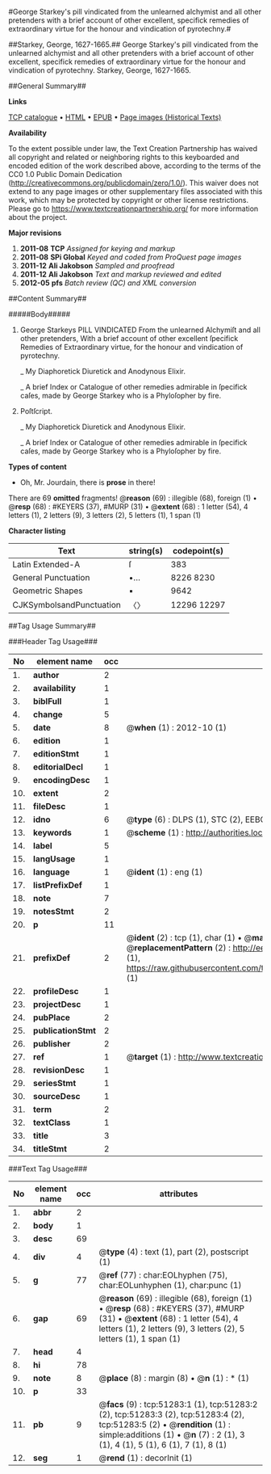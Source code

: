 #George Starkey's pill vindicated from the unlearned alchymist and all other pretenders with a brief account of other excellent, specifick remedies of extraordinary virtue for the honour and vindication of pyrotechny.#

##Starkey, George, 1627-1665.##
George Starkey's pill vindicated from the unlearned alchymist and all other pretenders with a brief account of other excellent, specifick remedies of extraordinary virtue for the honour and vindication of pyrotechny.
Starkey, George, 1627-1665.

##General Summary##

**Links**

[TCP catalogue](http://www.ota.ox.ac.uk/tcp/)  • 
[HTML](http://tei.it.ox.ac.uk/tcp/Texts-HTML/free/A61/A61323.html)  • 
[EPUB](http://tei.it.ox.ac.uk/tcp/Texts-EPUB/free/A61/A61323.epub) • 
[Page images (Historical Texts)](https://historicaltexts.jisc.ac.uk/eebo-11941724e)

**Availability**

To the extent possible under law, the Text Creation Partnership has waived all copyright and related or neighboring rights to this keyboarded and encoded edition of the work described above, according to the terms of the CC0 1.0 Public Domain Dedication (http://creativecommons.org/publicdomain/zero/1.0/). This waiver does not extend to any page images or other supplementary files associated with this work, which may be protected by copyright or other license restrictions. Please go to https://www.textcreationpartnership.org/ for more information about the project.

**Major revisions**

1. __2011-08__ __TCP__ *Assigned for keying and markup*
1. __2011-08__ __SPi Global__ *Keyed and coded from ProQuest page images*
1. __2011-12__ __Ali Jakobson__ *Sampled and proofread*
1. __2011-12__ __Ali Jakobson__ *Text and markup reviewed and edited*
1. __2012-05__ __pfs__ *Batch review (QC) and XML conversion*

##Content Summary##

#####Body#####

1. George Starkeys PILL VINDICATED From the unlearned Alchymiſt and all other pretenders, With a brief account of other excellent ſpecifick Remedies of Extraordinary virtue, for the honour and vindication of pyrotechny.

    _ My Diaphoretick Diuretick and Anodynous Elixir.

    _ A brief Index or Catalogue of other remedies admirable in ſpecifick caſes, made by George Starkey who is a Phyloſopher by fire.

1. Poſtſcript.

    _ My Diaphoretick Diuretick and Anodynous Elixir.

    _ A brief Index or Catalogue of other remedies admirable in ſpecifick caſes, made by George Starkey who is a Phyloſopher by fire.

**Types of content**

  * Oh, Mr. Jourdain, there is **prose** in there!

There are 69 **omitted** fragments! 
 @__reason__ (69) : illegible (68), foreign (1)  •  @__resp__ (68) : #KEYERS (37), #MURP (31)  •  @__extent__ (68) : 1 letter (54), 4 letters (1), 2 letters (9), 3 letters (2), 5 letters (1), 1 span (1)

**Character listing**


|Text|string(s)|codepoint(s)|
|---|---|---|
|Latin Extended-A|ſ|383|
|General Punctuation|•…|8226 8230|
|Geometric Shapes|▪|9642|
|CJKSymbolsandPunctuation|〈〉|12296 12297|

##Tag Usage Summary##

###Header Tag Usage###

|No|element name|occ|attributes|
|---|---|---|---|
|1.|__author__|2||
|2.|__availability__|1||
|3.|__biblFull__|1||
|4.|__change__|5||
|5.|__date__|8| @__when__ (1) : 2012-10 (1)|
|6.|__edition__|1||
|7.|__editionStmt__|1||
|8.|__editorialDecl__|1||
|9.|__encodingDesc__|1||
|10.|__extent__|2||
|11.|__fileDesc__|1||
|12.|__idno__|6| @__type__ (6) : DLPS (1), STC (2), EEBO-CITATION (1), OCLC (1), VID (1)|
|13.|__keywords__|1| @__scheme__ (1) : http://authorities.loc.gov/ (1)|
|14.|__label__|5||
|15.|__langUsage__|1||
|16.|__language__|1| @__ident__ (1) : eng (1)|
|17.|__listPrefixDef__|1||
|18.|__note__|7||
|19.|__notesStmt__|2||
|20.|__p__|11||
|21.|__prefixDef__|2| @__ident__ (2) : tcp (1), char (1)  •  @__matchPattern__ (2) : ([0-9\-]+):([0-9IVX]+) (1), (.+) (1)  •  @__replacementPattern__ (2) : http://eebo.chadwyck.com/downloadtiff?vid=$1&page=$2 (1), https://raw.githubusercontent.com/textcreationpartnership/Texts/master/tcpchars.xml#$1 (1)|
|22.|__profileDesc__|1||
|23.|__projectDesc__|1||
|24.|__pubPlace__|2||
|25.|__publicationStmt__|2||
|26.|__publisher__|2||
|27.|__ref__|1| @__target__ (1) : http://www.textcreationpartnership.org/docs/. (1)|
|28.|__revisionDesc__|1||
|29.|__seriesStmt__|1||
|30.|__sourceDesc__|1||
|31.|__term__|2||
|32.|__textClass__|1||
|33.|__title__|3||
|34.|__titleStmt__|2||


###Text Tag Usage###

|No|element name|occ|attributes|
|---|---|---|---|
|1.|__abbr__|2||
|2.|__body__|1||
|3.|__desc__|69||
|4.|__div__|4| @__type__ (4) : text (1), part (2), postscript (1)|
|5.|__g__|77| @__ref__ (77) : char:EOLhyphen (75), char:EOLunhyphen (1), char:punc (1)|
|6.|__gap__|69| @__reason__ (69) : illegible (68), foreign (1)  •  @__resp__ (68) : #KEYERS (37), #MURP (31)  •  @__extent__ (68) : 1 letter (54), 4 letters (1), 2 letters (9), 3 letters (2), 5 letters (1), 1 span (1)|
|7.|__head__|4||
|8.|__hi__|78||
|9.|__note__|8| @__place__ (8) : margin (8)  •  @__n__ (1) : * (1)|
|10.|__p__|33||
|11.|__pb__|9| @__facs__ (9) : tcp:51283:1 (1), tcp:51283:2 (2), tcp:51283:3 (2), tcp:51283:4 (2), tcp:51283:5 (2)  •  @__rendition__ (1) : simple:additions (1)  •  @__n__ (7) : 2 (1), 3 (1), 4 (1), 5 (1), 6 (1), 7 (1), 8 (1)|
|12.|__seg__|1| @__rend__ (1) : decorInit (1)|

